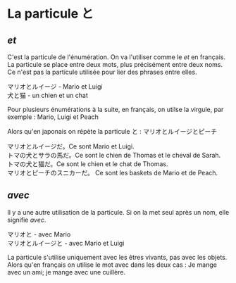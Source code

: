 # La particule と

## *et*

C'est la particule de l'énumération.
On va l'utiliser comme le *et* en français.
La particule se place entre deux mots, plus précisément entre deux noms.
Ce n'est pas la particule utilisée pour lier des phrases entre elles.

マリオとルイージ - Mario et Luigi  
犬と猫 - un chien et un chat  

Pour plusieurs énumérations à la suite, en français, on utilse la
virgule, par exemple : Mario, Luigi et Peach

Alors qu'en japonais on répète la particule と : マリオとルイージとピーチ

マリオとルイージだ。Ce sont Mario et Luigi.  
トマの犬とサラの馬だ。Ce sont le chien de Thomas et le cheval de Sarah.  
トマの犬と猫だ。Ce sont le chien et le chat de Thomas.  
マリオとピーチのスニカーだ。 Ce sont les baskets de Mario et de Peach.  

## *avec*

Il y a une autre utilisation de la particule.
Si on la met seul après un nom, elle signifie *avec*.

マリオと - avec Mario  
マリオとルイージと - avec Mario et Luigi  

La particule s'utilise uniquement avec les êtres vivants, pas avec les objets. Alors qu'en français on utilise le mot avec dans les deux cas : Je mange avec un ami; je mange avec une cuillère.